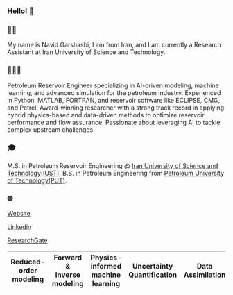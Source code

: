 ### Hello! 👋

### 👨🏻
  My name is Navid Garshasbi, I am from Iran, and I am currently a Research Assistant at Iran University of Science and Technology.
### 👨🏻‍🔬
  Petroleum Reservoir Engineer specializing in AI-driven modeling, machine learning, and advanced simulation for the petroleum industry. Experienced in Python, MATLAB, FORTRAN, and reservoir software like ECLIPSE, CMG, and Petrel. Award-winning researcher with a strong track record in applying hybrid physics-based and data-driven methods to optimize reservoir performance and flow assurance. Passionate about leveraging AI to tackle complex upstream challenges.
### 🎓 
  M.S. in Petroleum Reservoir Engineering @ [Iran University of Science and Technology(IUST)](https://www.topuniversities.com/universities/iran-university-science-technology), B.S. in Petroleum Engineering from [Petroleum University of Technology(PUT)](https://www.scimagoir.com/rankings.php?sector=Higher+educ.&area=1907&ranking=Overall&country=all).
### 🌐
[Website](https://sites.google.com/view/navidgarshasbi/page)

[Linkedin](https://www.linkedin.com/in/navidgarshasbi)

[ResearchGate](https://www.researchgate.net/profile/Navid-Garshasbi?ev=hdr_xprf)

| Reduced-order modeling  | Forward & Inverse modeling  | Physics-informed machine learning | Uncertainty Quantification  | Data Assimilation  | Control & Optimization |
|------------- | ------------- | ------------- |------------- | ------------- | ------------- |
